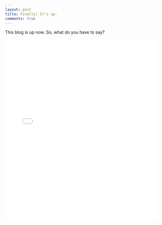 ```yaml
---
layout: post
title: Finally! It's up.
comments: true
---
```

This blog is up now. So, what do you have to say?


<iframe src="/assets/lang.html"
    style="max-width = 100%"
    sandbox="allow-same-origin allow-scripts"
    width="100%"
    height="600"
    scrolling="no"
    seamless="seamless"
    frameborder="0">
</iframe>
 
        

